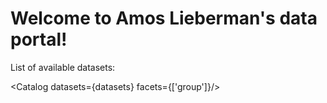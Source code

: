 

# Welcome to Amos Lieberman's data portal!

List of available datasets:

<Catalog datasets={datasets} facets={['group']}/>